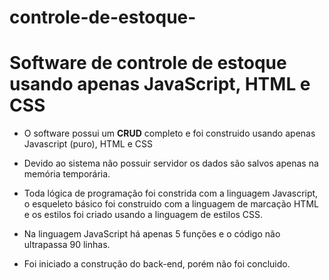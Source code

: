 # controle-de-estoque-

# Software de controle de estoque usando apenas JavaScript, HTML e CSS

- O software possui um **CRUD** completo e foi construido usando apenas Javascript (puro), HTML e CSS

- Devido ao sistema não possuir servidor os dados são salvos apenas na memória temporária.

- Toda lógica de programação foi constrida com a linguagem Javascript, o esqueleto básico foi construido com a linguagem de marcação HTML e os estilos foi criado usando a linguagem de estilos CSS.

- Na linguagem JavaScript há apenas 5 funções e o código não ultrapassa 90 linhas.

- Foi iniciado a construção do back-end, porém não foi concluido.
